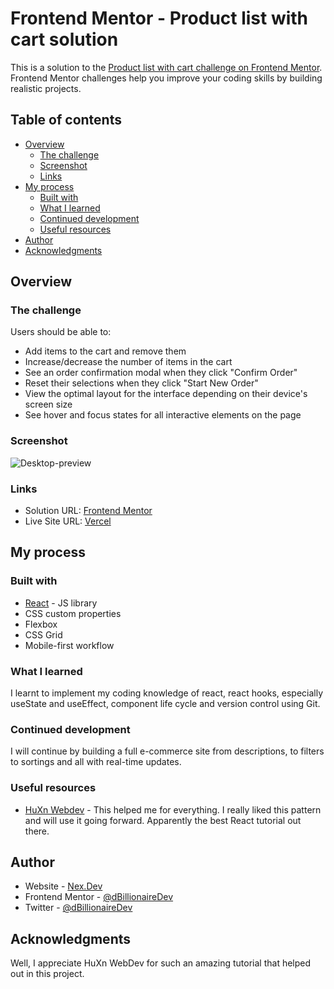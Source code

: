 # Frontend Mentor - Product list with cart solution

This is a solution to the [Product list with cart challenge on Frontend Mentor](https://www.frontendmentor.io/challenges/product-list-with-cart-5MmqLVAp_d). Frontend Mentor challenges help you improve your coding skills by building realistic projects. 

## Table of contents

- [Overview](#overview)
  - [The challenge](#the-challenge)
  - [Screenshot](#screenshot)
  - [Links](#links)
- [My process](#my-process)
  - [Built with](#built-with)
  - [What I learned](#what-i-learned)
  - [Continued development](#continued-development)
  - [Useful resources](#useful-resources)
- [Author](#author)
- [Acknowledgments](#acknowledgments)


## Overview

### The challenge

Users should be able to:

- Add items to the cart and remove them
- Increase/decrease the number of items in the cart
- See an order confirmation modal when they click "Confirm Order"
- Reset their selections when they click "Start New Order"
- View the optimal layout for the interface depending on their device's screen size
- See hover and focus states for all interactive elements on the page

### Screenshot

![Desktop-preview](https://github.com/user-attachments/assets/1d16d27a-dcfc-4d62-be5a-a45d6efd3d53)



### Links

- Solution URL: [Frontend Mentor]([https://your-solution-url.com](https://www.frontendmentor.io/solutions/product-cart-using-reactjs-mJxmhlo2hF#feedback))
- Live Site URL: [Vercel](https://product-cart-iota.vercel.app/)

## My process

### Built with

- [React](https://reactjs.org/) - JS library
- CSS custom properties
- Flexbox
- CSS Grid
- Mobile-first workflow

### What I learned

I learnt to implement my coding knowledge of react, react hooks, especially useState and useEffect, component life cycle and version control using Git.


### Continued development

I will continue by building a full e-commerce site from descriptions, to filters to sortings and all with real-time updates.

### Useful resources

- [HuXn Webdev](https://www.youtube.com/watch?v=M9O5AjEFzKw&list=PLSDeUiTMfxW6nMcmZPUG4SgFPAlazWB_S&index=6) - This helped me for everything. I really liked this pattern and will use it going forward. Apparently the best React tutorial out there.

## Author

- Website - [Nex.Dev](https://www.your-site.com)
- Frontend Mentor - [@dBillionaireDev](https://www.frontendmentor.io/profile/dBillionaireDev)
- Twitter - [@dBillionaireDev](https://x.com/dBillionaireDev)

## Acknowledgments

Well, I appreciate HuXn WebDev for such an amazing tutorial that helped out in this project.
